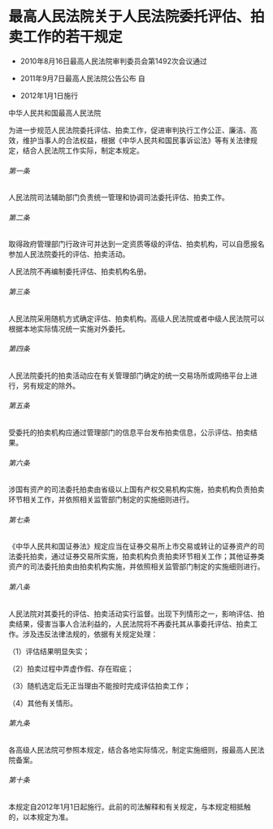 # 最高人民法院关于人民法院委托评估、拍卖工作的若干规定

- 2010年8月16日最高人民法院审判委员会第1492次会议通过

- 2011年9月7日最高人民法院公告公布 自

- 2012年1月1日施行

<!-- INFO END -->

中华人民共和国最高人民法院

为进一步规范人民法院委托评估、拍卖工作，促进审判执行工作公正、廉洁、高效，维护当事人的合法权益，根据《中华人民共和国民事诉讼法》等有关法律规定，结合人民法院工作实际，制定本规定。

###### 第一条

人民法院司法辅助部门负责统一管理和协调司法委托评估、拍卖工作。

###### 第二条

取得政府管理部门行政许可并达到一定资质等级的评估、拍卖机构，可以自愿报名参加人民法院委托的评估、拍卖活动。

人民法院不再编制委托评估、拍卖机构名册。

###### 第三条

人民法院采用随机方式确定评估、拍卖机构。高级人民法院或者中级人民法院可以根据本地实际情况统一实施对外委托。

###### 第四条

人民法院委托的拍卖活动应在有关管理部门确定的统一交易场所或网络平台上进行，另有规定的除外。

###### 第五条

受委托的拍卖机构应通过管理部门的信息平台发布拍卖信息，公示评估、拍卖结果。

###### 第六条

涉国有资产的司法委托拍卖由省级以上国有产权交易机构实施，拍卖机构负责拍卖环节相关工作，并依照相关监管部门制定的实施细则进行。

###### 第七条

《中华人民共和国证券法》规定应当在证券交易所上市交易或转让的证券资产的司法委托拍卖，通过证券交易所实施，拍卖机构负责拍卖环节相关工作；其他证券类资产的司法委托拍卖由拍卖机构实施，并依照相关监管部门制定的实施细则进行。

###### 第八条

人民法院对其委托的评估、拍卖活动实行监督。出现下列情形之一，影响评估、拍卖结果，侵害当事人合法利益的，人民法院将不再委托其从事委托评估、拍卖工作。涉及违反法律法规的，依据有关规定处理：

（1）评估结果明显失实；

（2）拍卖过程中弄虚作假、存在瑕疵；

（3）随机选定后无正当理由不能按时完成评估拍卖工作；

（4）其他有关情形。

###### 第九条

各高级人民法院可参照本规定，结合各地实际情况，制定实施细则，报最高人民法院备案。

###### 第十条

本规定自2012年1月1日起施行。此前的司法解释和有关规定，与本规定相抵触的，以本规定为准。
